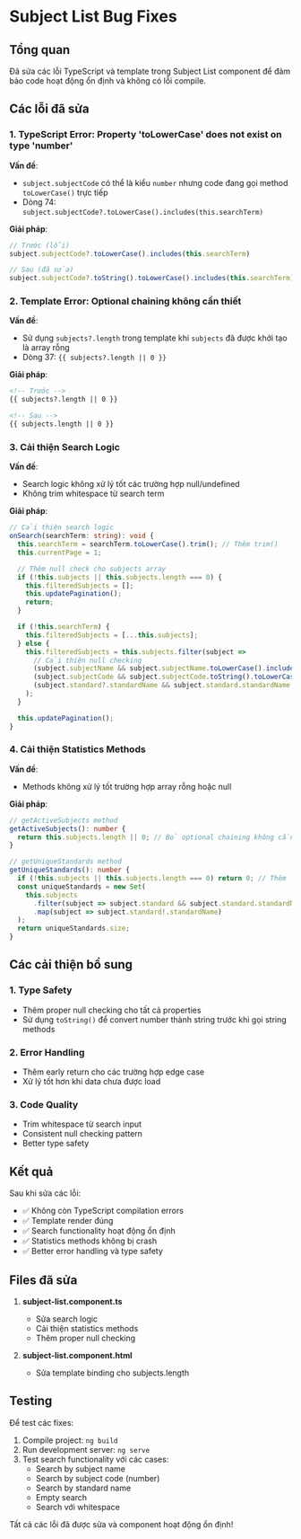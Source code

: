 # Subject List Bug Fixes

## Tổng quan
Đã sửa các lỗi TypeScript và template trong Subject List component để đảm bảo code hoạt động ổn định và không có lỗi compile.

## Các lỗi đã sửa

### 1. **TypeScript Error: Property 'toLowerCase' does not exist on type 'number'**

**Vấn đề**: 
- `subject.subjectCode` có thể là kiểu `number` nhưng code đang gọi method `toLowerCase()` trực tiếp
- Dòng 74: `subject.subjectCode?.toLowerCase().includes(this.searchTerm)`

**Giải pháp**:
```typescript
// Trước (lỗi)
subject.subjectCode?.toLowerCase().includes(this.searchTerm)

// Sau (đã sửa)
subject.subjectCode?.toString().toLowerCase().includes(this.searchTerm)
```

### 2. **Template Error: Optional chaining không cần thiết**

**Vấn đề**:
- Sử dụng `subjects?.length` trong template khi `subjects` đã được khởi tạo là array rỗng
- Dòng 37: `{{ subjects?.length || 0 }}`

**Giải pháp**:
```html
<!-- Trước -->
{{ subjects?.length || 0 }}

<!-- Sau -->
{{ subjects.length || 0 }}
```

### 3. **Cải thiện Search Logic**

**Vấn đề**:
- Search logic không xử lý tốt các trường hợp null/undefined
- Không trim whitespace từ search term

**Giải pháp**:
```typescript
// Cải thiện search logic
onSearch(searchTerm: string): void {
  this.searchTerm = searchTerm.toLowerCase().trim(); // Thêm trim()
  this.currentPage = 1;

  // Thêm null check cho subjects array
  if (!this.subjects || this.subjects.length === 0) {
    this.filteredSubjects = [];
    this.updatePagination();
    return;
  }

  if (!this.searchTerm) {
    this.filteredSubjects = [...this.subjects];
  } else {
    this.filteredSubjects = this.subjects.filter(subject =>
      // Cải thiện null checking
      (subject.subjectName && subject.subjectName.toLowerCase().includes(this.searchTerm)) ||
      (subject.subjectCode && subject.subjectCode.toString().toLowerCase().includes(this.searchTerm)) ||
      (subject.standard?.standardName && subject.standard.standardName.toLowerCase().includes(this.searchTerm))
    );
  }

  this.updatePagination();
}
```

### 4. **Cải thiện Statistics Methods**

**Vấn đề**:
- Methods không xử lý tốt trường hợp array rỗng hoặc null

**Giải pháp**:
```typescript
// getActiveSubjects method
getActiveSubjects(): number {
  return this.subjects.length || 0; // Bỏ optional chaining không cần thiết
}

// getUniqueStandards method
getUniqueStandards(): number {
  if (!this.subjects || this.subjects.length === 0) return 0; // Thêm length check
  const uniqueStandards = new Set(
    this.subjects
      .filter(subject => subject.standard && subject.standard.standardName) // Cải thiện null check
      .map(subject => subject.standard!.standardName)
  );
  return uniqueStandards.size;
}
```

## Các cải thiện bổ sung

### 1. **Type Safety**
- Thêm proper null checking cho tất cả properties
- Sử dụng `toString()` để convert number thành string trước khi gọi string methods

### 2. **Error Handling**
- Thêm early return cho các trường hợp edge case
- Xử lý tốt hơn khi data chưa được load

### 3. **Code Quality**
- Trim whitespace từ search input
- Consistent null checking pattern
- Better type safety

## Kết quả

Sau khi sửa các lỗi:
- ✅ Không còn TypeScript compilation errors
- ✅ Template render đúng
- ✅ Search functionality hoạt động ổn định
- ✅ Statistics methods không bị crash
- ✅ Better error handling và type safety

## Files đã sửa

1. **subject-list.component.ts**
   - Sửa search logic
   - Cải thiện statistics methods
   - Thêm proper null checking

2. **subject-list.component.html**
   - Sửa template binding cho subjects.length

## Testing

Để test các fixes:
1. Compile project: `ng build`
2. Run development server: `ng serve`
3. Test search functionality với các cases:
   - Search by subject name
   - Search by subject code (number)
   - Search by standard name
   - Empty search
   - Search với whitespace

Tất cả các lỗi đã được sửa và component hoạt động ổn định! 